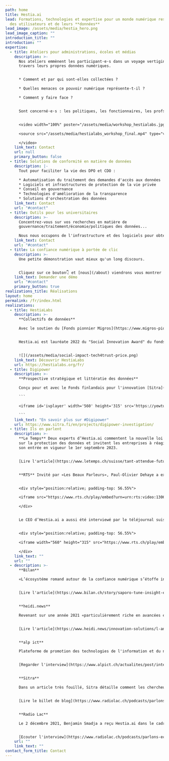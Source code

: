 ```yaml
---
path: home
title: Hestia.ai
lead: Formations, technologies et expertise pour un monde numérique respectueux
  des utilisateurs et de leurs **données**
lead_image: /assets/media/hestia_hero.png
lead_image_caption: ""
introduction_title: ""
introduction: ""
expertise:
  - title: Ateliers pour administrations, écoles et médias
    description: >-
      Nos ateliers emmènent les participant·e·s dans un voyage vertigineux à
      travers leurs propres données numériques.


      * Comment et par qui sont-elles collectées ?

      * Quelles menaces ce pouvoir numérique représente-t-il ?

      * Comment y faire face ?


      Sont concerné·e·s : les politiques, les fonctionnaires, les profs, les élèves et les journalistes.


      <video width="100%" poster="/assets/media/workshop_hestialabs.jpg"  controls>

      <source src="/assets/media/hestialabs_workshop_final.mp4" type="video/mp4">

      </video>
    link_text: Contact
    url: null
    primary_button: false
  - title: Solutions de conformité en matière de données
    description: |-
      Tout pour faciliter la vie des DPO et CDO :

      * Automatisation du traitement des demandes d'accès aux données
      * Logiciels et infrastructures de protection de la vie privée
      * Conseil en gouvernance
      * Technologies d'amélioration de la transparence
      * Solutions d'orchestration des données
    link_text: Contact
    url: "#contact"
  - title: Outils pour les universitaires
    description: >-
      Concentrez-vous sur vos recherches en matière de
      gouvernance/traitement/économie/politiques des données...

      Nous nous occupons de l'infrastructure et des logiciels pour obtenir, sécuriser, traiter et visualiser les données dont vous avez besoin, dans le plus grand respect de ceux qui les produisent.
    link_text: Contact
    url: "#contact"
  - title: La confiance numérique à portée de clic
    description: >-
      Une petite démonstration vaut mieux qu'un long discours.


      Cliquez sur ce bouton👇 et [nous](/about) viendrons vous montrer de quoi nous sommes capables.
    link_text: Demander une démo
    url: "#contact"
    primary_button: true
realizations_title: Réalisations
layout: home
permalink: /fr/index.html
realizations:
  - title: HestiaLabs
    description: >-
      **Collectifs de données**

      Avec le soutien du [Fonds pionnier Migros](https://www.migros-pionierfonds.ch/fr/pionniers/hestialabs), le projet [HestiaLabs](https://hestialabs.org/fr/) rend nos données exploitables à des fins de progrès social, via des collectifs "bottom-up" qui s'intéressent aux données de mobilité, aux travailleurs des plateformes, aux [utilisateurs d'applis de rencontre](https://dating-privacy.hestialabs.org/en/), à la littératie des données et à [l'économie de l'attention](https://eyeballs.hestialabs.org/en/).


      Hestia.ai est lauréate 2022 du "Social Innovation Award" du fonds Herbert & Audrey Rosenfield parmi les 12 entreprises sélectionnées pour participer au [programme Tech4Trust de la Trust Valley](https://trustvalley.swiss/tech4trust/).


      ![](/assets/media/social-impact-tech4trust-price.png)
    link_text: Découvrir HestiaLabs
    url: https://hestialabs.org/fr/
  - title: Digipower
    description: >-
      **Prospective stratégique et littératie des données**

      Conçu pour et avec le Fonds finlandais pour l'innovation [Sitra](https://www.sitra.fi/en/), l'enquête Digipower est un programme de littératie des données pour hauts fonctionnaires et dirigeants, basé sur l'analyse de leurs propres données. Il décrypte l'influence des données sur la distribution des pouvoirs économique et politique.

      ```

      <iframe id='ivplayer' width='560' height='315' src='https://yewtu.be/embed/fOfEo9YKvBs?t=5' style='border:none;'></iframe>

      ```
    link_text: "En savoir plus sur #Digipower"
    url: https://www.sitra.fi/en/projects/digipower-investigation/
  - title: Ils en parlent
    description: >-
      **Le Temps** Deux experts d’Hestia.ai commentent la nouvelle loi suisse
      sur la protection des données et invitent les entreprises à réagir avant
      son entrée en vigueur le 1er septembre 2023.


      [Lire l'article](https://www.letemps.ch/suisse/tant-attendue-future-loi-protection-donnees-divise-experts)


      **RTS** Invité par «Les Beaux Parleurs», Paul-Olivier Dehaye a expliqué à Jonas Schneiter pourquoi la maitrise des données est «une nouvelle manière de faire de la politique» devant une Micheline Calmy-Rey déconcertée


      <div style="position:relative; padding-top: 56.55%">

      <iframe src="https://www.rts.ch/play/embed?urn=urn:rts:video:13060016&startTime=3465&subdivisions=false" allowfullscreen style="position:absolute;top:0;left:0;width:100%;height:100%;"></iframe>

      </div>


      Le CEO d’Hestia.ai a aussi été interviewé par le téléjournal suisse sur la liberté d’expression promise par Elon Musk suite à son annonce du rachat de Twitter.


      <div style="position:relative; padding-top: 56.55%">

      <iframe width="560" height="315" src="https://www.rts.ch/play/embed?urn=urn:rts:video:13064649&startTime=1260&subdivisions=false" allowfullscreen style="position:absolute;top:0;left:0;width:100%;height:100%;"></iframe>

      </div>
    link_text: ""
    url: ""
  - description: >-
      **Bilan**

      «L’écosystéme romand autour de la confiance numérique s’étoffe indéniablement» écrit Bilan. Avec ses formations sur les données et leur monétisation, Hestia.ai en est l’une des figures de proue.


      [Lire l'article](https://www.bilan.ch/story/saporo-tune-insight-et-proddaft-primees-par-la-trust-valley-lemanique-792567715627)


      **heidi.news**

      Revenant sur une année 2021 «particulièrement riche en avancées en matière de protection de la vie privée numérique», heidi.news a interrogé le PDG d'Hestia.ai pour envisager une année 2022 qui sera «cruciale pour la préservation de la vie privée.» 


      [Lire l'article](https://www.heidi.news/innovation-solutions/l-annee-2022-sera-cruciale-pour-la-preservation-de-la-vie-privee)


      **alp ict**

      Plateforme de promotion des technologies de l'information et du numérique en Suisse occidentale, alp ict s'est intéressé aux activités d'Hestia.ai et d'HestiaLabs dans sa newsletter vidéo de novembre 2021.


      [Regarder l'interview](https://www.alpict.ch/actualites/post/interview-de-charles-foucault-dumas-hestialabs)


      **Sitra**

      Dans un article très fouillé, Sitra détaille comment les chercheurs d'Hestia.ai coachent les décideurs·euses participant à l'enquête Digipower à « prendre le contrôle de leur propre vie numérique. »


      [Lire le billet de blog](https://www.radiolac.ch/podcasts/parlons-economie-02122021-1422-143007/)


      **Radio Lac**

      Le 2 décembre 2021, Benjamin Smadja a reçu Hestia.ai dans le cadre de son émission Parlons économie, en partenariat avec la Chambre de commerce, d'industrie et des services de Genève.


      [Ecouter l'interview](https://www.radiolac.ch/podcasts/parlons-economie-02122021-1422-143007/)
    url: ""
    link_text: ""
contact_form_title: Contact
---
```

